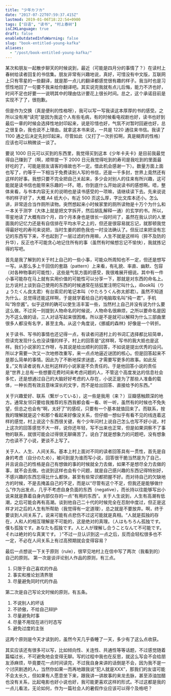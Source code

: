 ```yaml
---
title: "少年カフカ"
date: "2017-07-22T07:59:37.415Z"
lastmod: 2019-01-06T18:22:54+0900
tags: ["日语", "读书", "村上春树"]
isCJKLanguage: true
draft: false
enableOutdatedInfoWarning: false
slug: "book-entitled-young-kafka"
aliases:
  - "/post/book-entitled-young-kafka/"
---
```


某次和朋友一起散步聊天的时候说到，最近（可能是四月分的事情了？）在读村上春树给读者回复的书信集。朋友非常有兴趣地说，真好，可惜没有中文版，互联网上只有零星的一些翻译，就是那一点儿的翻译都感觉很有趣的样子。我当时也是习惯性地回了一句要不我来给你翻译吧。其实说完我就有点儿后悔，能力不济也好，时间不足也好要一一说明其中的理由估计要花上很长时间。总之，这个承诺目前是实现不了了，很抱歉。

<!--more-->

但是作为交换（真是便利的性格呀），我可以写一写我读这本厚厚的书的感受。之所以没有用“读完”是因为我这个人有些毛病，有的时候看电视剧也好，读书也好到最后一章的时候会选择性地封印起来，说是珍惜也好，气氛不对暂时回避也好，总之很复杂，我也说不上理由。就拿这本书来说，一共是 1220 通往来书信。我读了1100 通之后决定先封印起来。尽管如此（又打了一次折扣啊，真是糊弄的性格）应该也可以稍微谈一谈了。

要说 1000 日元可以买到的东西里，我觉得买到这本《少年卡夫卡》是目前我最觉得自己赚到了（啊，顺带提一下 2000 日元我觉得吃到的寿司是我吃到的里面最好吃的了，可能是朋友请客的缘故也不一定。借此机会感谢一下）。数量方面上面也写了，约等于一下相当于免费读别人写的书信，还是一千多封，世界上竟然还有这样的好事。我想只要不完全把自己关起来，多少会对别人的往来有所兴趣，这可能就是读书信也能带来乐趣的一环。嗯，你到底什么开始说读书的感想啊。唔，整体来看，与书本内容无关的说明也是读书感受的一项嘛，请继续读下去。先来说说书的样子好了，大概 A4  纸大小，有近 500 页这么厚，字比文库本还小。怎么讲，非常适合当作厕所读物。突然想起来小时候家里的厕所读物是十万个为什么和一本关于测字（大体上就是把文字拆开，然后胡乱解释一通）的玄学的书。所以，零星地读了大概有四个月，四个月本身也是很长一段时间了，虽然在我认识的人里面我的记忆力还是有自信排在平均水平之上的，但还是很容易就忘记，就那顿我觉得最好吃的寿司来说把，当时生姜的颜色我也一时没法确认了。但反过来把没有忘记的东西写下来，不也起到了一层过滤的作用嘛，人生不就是这样吗（猝不及防的升华），反正也不可能贪心地记住所有的事（虽然有时候想忘记不愉快），我就拣记得的写吧。

首先是我了解到的关于村上自己的一些小事，可能众所周知也不一定，但还是想写一写。从那么多上千回信的套路（pattern）上来看，有礼貌、率直、幽默、包容（对各种物事的可能性），这些是气氛方面的感受，我很难展开细说。其中有一件小事可能存在马上就有实用价值的可能性可以分享一下，那就是对东西的命名上。比方说村上谈到自己使用的东西的时候通常在括弧里注明它叫什么，iBook叫（りょうたくん良太君）有台索尼的笔记本叫（やたろうくん弥太郎君）。虽然不知道为什么，总觉得还能这样啊，于是就学着给自己的电脑取名叫“纯一君”，手机叫“玲奈酱”。似乎这样的确可以使生活丰富一些，当然村上自己并没有说为什么要这么做。不过另一则提到人物命名的时候说，人物命名很麻烦，之所以要命名是因为不这么做的话，三人对话写起来很困难。所以是不是就可以解释为什么三部曲里很多人都没有名字，甚至主角。从这个角度说，《挪威的森林》好像是一个转折。

关于读书、写书的事情也还记得一点，有读者问道村上的书词汇选择都比较简单，但读完发现什么也没读懂的样子，村上的回答是“这样啊，写书的我大抵也是这样。我们小说家的工作呀，与其说是给出顺利的回答，不如说是提出优秀的设问。所以才需要一次又一次地修改重写，来一点点地逼近谜团的核心。但是回答起来不是那么简单的事情。因此为了不断地探求谜底，才需要写更多的故事。如此反复。”又有读者说有人批判这样的小说家是不负责任的。于是他回答小说的责任是“世界上总有一些想要花费时间来考虑问题的人，不管这个高度发达的信息社会多忙，还是想通过自己的大脑好好考虑的人存在，小说正是为了那些人准备的载体，一种长而有效且意味深长的文字，而不是给出回答、直接给予的东西。”

关于兴趣爱好、联系（繋がっている），这一些是我用（来？）豆瓣感触颇深的地方。通常友邻只要给我推荐的东西我都会看一看、听一听，虽然有的时候也不免失望，但总之也会有“啊，太好了”的感叹，只要有一个基本就值回来了。而联系，按我的理解就是这个和那个看起来好像没关系，但仔细一想似乎有看不见的线连着这样的感觉，村上说这个东西很关键，有个少年问村上说自己怎么也写不好小说，村上这次的回答感觉不大一样，说你还年轻，写不出来也正常，但是如果洞察不了事物的联系，就很可能会过得很无聊痛苦了。说白了就是想象力的问题吧，没有想象力也读不了小说，更谈不上写了。

关于人、人生、人间关系。基本上村上面对不同的读者回答具有一贯性，首先是自身的考虑（自分のため），被问到是为谁而写小说，回答很干脆当然是为了自己，并且说自己的性格是自己有想做的事的时候就全力去做，如果不是想尽全力去做的事，就不会去做。也说到这样也会有个问题，就是自己感兴趣的东西记得特别好，不感兴趣的东西忘得比什么都快，甚至有些常识都把握不好。而对待自己的欠缺地方的时候，不是去掩盖自己的不足，而是以“尽管有这个不足，但我还是能够做什么”作为出发点，几乎不考虑自身负面的东西（negative），而长持以往能够写出小说来就是靠着自身内部仅存的一点“有用的东西”。关于人生说到，人生有高潮有低潮，之后可能会再有高潮。谈到他自己二十代的时候完全在忍耐中度过，但正是这样才对之后的人生有所帮助（我觉得有一定道理），总之就是不要放弃。啊，终于要谈到人间关系了。说来可能有点悲伤不过这可能就是真相。“人就是孤独的存在，人和人的相互理解是不可能的，这是绝对的真理。（人はもちろん孤独です。僕も孤独です。あなたも孤独です。人と人が理解し合うことなんて不可能です。それは絶対的な真実です。 ）”不过一旦认识到这一点之后，反而会轻松很多也不一定，不必在人间关系上有过高预期就会变得容易？

最后一点想说一下关于原则（rule），很罕见地村上在信中写了两次（我看到的）自己的原则。
第一次是谈评论别人作品的原则，有三点。

1. 只限于自己喜欢的作品
2. 事实和推论划清界限
3. 尽量避免同时代的作品

第二次是自己写论文时候的原则，有五条。

1. 不说别人的坏话
2. 不骄傲，不给自己辩护
3. 尽量避免时事
4. 尽量不用现在进行时态写
5. 避免过度的主张

这两个原则是今天才读到的，虽然今天几乎昏睡了一天，多少有了这么点收获。

其实应该还有很多可以写，比如倾向性、关连性、共通性等等话题，不过感觉随着篇幅过长，不可避免地会变得无聊。写的过程中我也在反思，就这么写会不会给朋友添麻烦，毕竟要花一点时间读完，不过我自身来讲的话倒是不会，因为我不是一个讨厌剧透的人，当然你如果一而再地跟我说“犯人就是XXX”，那我们的友谊可能不会太长久，但如果有人愿意坐下来，跟我讲一讲故事的来龙去脉，甚至添油加醋也没有关系，比起电影也好小说也好，我可能更喜欢这样的形式。不过这都是我的一点儿看法，无论如何，作为一篇社会人的暑假作业应该可以得个及格吧？
